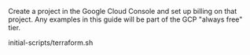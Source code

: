 Create a project in the Google Cloud Console and set up billing on that project. Any examples in this guide will be part of the GCP "always free" tier.


initial-scripts/terraform.sh



